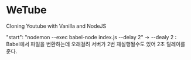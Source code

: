 # WeTube

Cloning Youtube with Vanilla and NodeJS

"start": "nodemon --exec babel-node index.js --delay 2" 
-> --dealy 2 : Babel에서 파일을 변환하는데 오래걸려 서버가 2번 재실행될수도 있어 2초 딜레이를 준다.